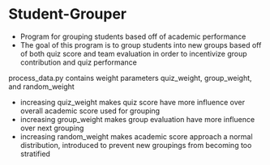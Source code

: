 # Student-Grouper
- Program for grouping students based off of academic performance
- The goal of this program is to group students into new groups based off of both quiz score and team evaluation in order to incentivize group contribution and quiz performance


process_data.py contains weight parameters quiz_weight, group_weight, and random_weight
- increasing quiz_weight makes quiz score have more influence over overall academic score used for grouping
- increasing group_weight makes group evaluation have more influence over next grouping
- increasing random_weight makes academic score approach a normal distribution, introduced to prevent new groupings from becoming too stratified
